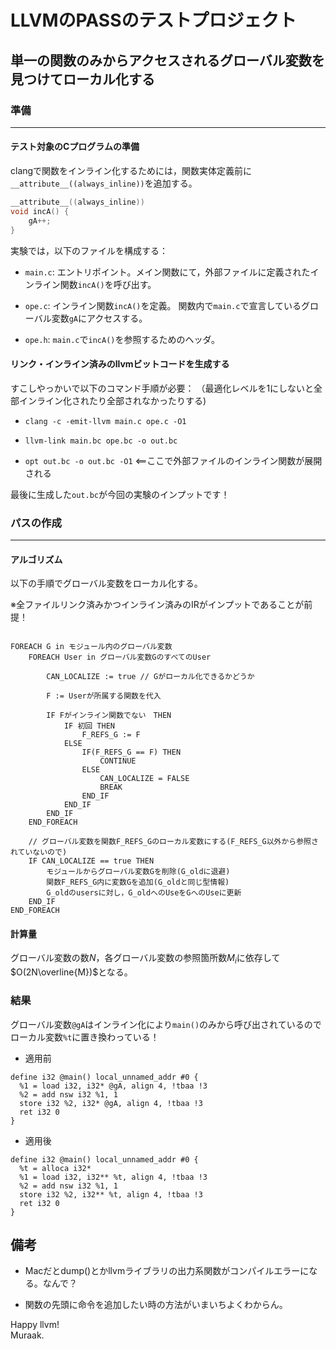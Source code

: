 # LLVMのPASSのテストプロジェクト

## 単一の関数のみからアクセスされるグローバル変数を見つけてローカル化する

### 準備
---

#### テスト対象のCプログラムの準備

clangで関数をインライン化するためには，関数実体定義前に`__attribute__((always_inline))`を追加する。

```C
__attribute__((always_inline))
void incA() {
    gA++;
}
```

実験では，以下のファイルを構成する：

- `main.c`: エントリポイント。メイン関数にて，外部ファイルに定義されたインライン関数`incA()`を呼び出す。

- `ope.c`: インライン関数`incA()`を定義。 関数内で`main.c`で宣言しているグローバル変数`gA`にアクセスする。

- `ope.h`: `main.c`で`incA()`を参照するためのヘッダ。

#### リンク・インライン済みのllvmビットコードを生成する

すこしやっかいで以下のコマンド手順が必要：
（最適化レベルを1にしないと全部インライン化されたり全部されなかったりする)

- `clang -c -emit-llvm main.c ope.c -O1`

- `llvm-link main.bc ope.bc -o out.bc`

- `opt out.bc -o out.bc -O1` <==ここで外部ファイルのインライン関数が展開される


最後に生成した`out.bc`が今回の実験のインプットです！

### パスの作成
---

#### アルゴリズム

以下の手順でグローバル変数をローカル化する。

※全ファイルリンク済みかつインライン済みのIRがインプットであることが前提！

```

FOREACH G in モジュール内のグローバル変数
    FOREACH User in グローバル変数GのすべてのUser
        
        CAN_LOCALIZE := true // Gがローカル化できるかどうか
        
        F := Userが所属する関数を代入

        IF Fがインライン関数でない　THEN
            IF 初回 THEN
                F_REFS_G := F
            ELSE
                IF(F_REFS_G == F) THEN
                    CONTINUE
                ELSE
                    CAN_LOCALIZE = FALSE
                    BREAK
                END_IF
            END_IF
        END_IF
    END_FOREACH

    // グローバル変数を関数F_REFS_Gのローカル変数にする(F_REFS_G以外から参照されていないので)
    IF CAN_LOCALIZE == true THEN
        モジュールからグローバル変数Gを削除(G_oldに退避)
        関数F_REFS_G内に変数Gを追加(G_oldと同じ型情報)
        G_oldのusersに対し，G_oldへのUseをGへのUseに更新
    END_IF
END_FOREACH

```

#### 計算量

グローバル変数の数$N$，各グローバル変数の参照箇所数$M_i$に依存して$O(2N\overline{M})$となる。

### 結果

グローバル変数`@gA`はインライン化により`main()`のみから呼び出されているので
ローカル変数`%t`に置き換わっている！

- 適用前

```
define i32 @main() local_unnamed_addr #0 {
  %1 = load i32, i32* @gA, align 4, !tbaa !3
  %2 = add nsw i32 %1, 1
  store i32 %2, i32* @gA, align 4, !tbaa !3
  ret i32 0
}
```

- 適用後

```
define i32 @main() local_unnamed_addr #0 {
  %t = alloca i32*
  %1 = load i32, i32** %t, align 4, !tbaa !3
  %2 = add nsw i32 %1, 1
  store i32 %2, i32** %t, align 4, !tbaa !3
  ret i32 0
}
```

## 備考

- Macだとdump()とかllvmライブラリの出力系関数がコンパイルエラーになる。なんで？

- 関数の先頭に命令を追加したい時の方法がいまいちよくわからん。

Happy llvm!<br/>
Muraak.

